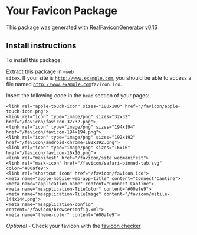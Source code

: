 # Your Favicon Package

This package was generated with [RealFaviconGenerator](https://realfavicongenerator.net/) [v0.16](https://realfavicongenerator.net/change_log#v0.16)

## Install instructions

To install this package:

Extract this package in <code>&lt;web site&gt;<?php echo /favicon/ ?></code>. If your site is <code>http://www.example.com</code>, you should be able to access a file named <code>http://www.example.com<?php echo /favicon/ ?>favicon.ico</code>.

Insert the following code in the `head` section of your pages:

    <link rel="apple-touch-icon" sizes="180x180" href="/favicon/apple-touch-icon.png">
    <link rel="icon" type="image/png" sizes="32x32" href="/favicon/favicon-32x32.png">
    <link rel="icon" type="image/png" sizes="194x194" href="/favicon/favicon-194x194.png">
    <link rel="icon" type="image/png" sizes="192x192" href="/favicon/android-chrome-192x192.png">
    <link rel="icon" type="image/png" sizes="16x16" href="/favicon/favicon-16x16.png">
    <link rel="manifest" href="/favicon/site.webmanifest">
    <link rel="mask-icon" href="/favicon/safari-pinned-tab.svg" color="#00afe9">
    <link rel="shortcut icon" href="/favicon/favicon.ico">
    <meta name="apple-mobile-web-app-title" content="Connect'Cantine">
    <meta name="application-name" content="Connect'Cantine">
    <meta name="msapplication-TileColor" content="#00afe9">
    <meta name="msapplication-TileImage" content="/favicon/mstile-144x144.png">
    <meta name="msapplication-config" content="/favicon/browserconfig.xml">
    <meta name="theme-color" content="#00afe9">

*Optional* - Check your favicon with the [favicon checker](https://realfavicongenerator.net/favicon_checker)